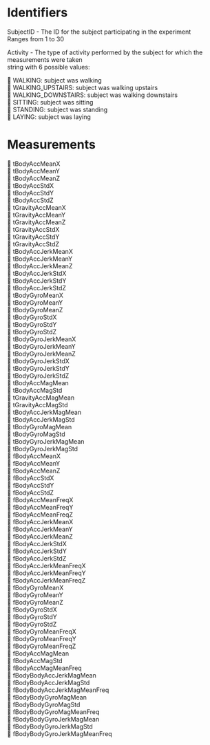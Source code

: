 # Identifiers
SubjectID - The ID for the subject participating in the experiment\
Ranges from 1 to 30

Activity - The type of activity performed by the subject for which the measurements were taken\
string with 6 possible values:

	WALKING: subject was walking\
	WALKING_UPSTAIRS: subject was walking upstairs\
	WALKING_DOWNSTAIRS: subject was walking downstairs\
	SITTING: subject was sitting\
	STANDING: subject was standing\
	LAYING: subject was laying





# Measurements

	tBodyAccMeanX\
	tBodyAccMeanY\
	tBodyAccMeanZ\
	tBodyAccStdX\
	tBodyAccStdY\
	tBodyAccStdZ\
	tGravityAccMeanX\
	tGravityAccMeanY\
	tGravityAccMeanZ\
	tGravityAccStdX\
	tGravityAccStdY\
	tGravityAccStdZ\
	tBodyAccJerkMeanX\
	tBodyAccJerkMeanY\
	tBodyAccJerkMeanZ\
	tBodyAccJerkStdX\
	tBodyAccJerkStdY\
	tBodyAccJerkStdZ\
	tBodyGyroMeanX\
	tBodyGyroMeanY\
	tBodyGyroMeanZ\
	tBodyGyroStdX\
	tBodyGyroStdY\
	tBodyGyroStdZ\
	tBodyGyroJerkMeanX\
	tBodyGyroJerkMeanY\
	tBodyGyroJerkMeanZ\
	tBodyGyroJerkStdX\
	tBodyGyroJerkStdY\
	tBodyGyroJerkStdZ\
	tBodyAccMagMean\
	tBodyAccMagStd\
	tGravityAccMagMean\
	tGravityAccMagStd\
	tBodyAccJerkMagMean\
	tBodyAccJerkMagStd\
	tBodyGyroMagMean\
	tBodyGyroMagStd\
	tBodyGyroJerkMagMean\
	tBodyGyroJerkMagStd\
	fBodyAccMeanX\
	fBodyAccMeanY\
	fBodyAccMeanZ\
	fBodyAccStdX\
	fBodyAccStdY\
	fBodyAccStdZ\
	fBodyAccMeanFreqX\
	fBodyAccMeanFreqY\
	fBodyAccMeanFreqZ\
	fBodyAccJerkMeanX\
	fBodyAccJerkMeanY\
	fBodyAccJerkMeanZ\
	fBodyAccJerkStdX\
	fBodyAccJerkStdY\
	fBodyAccJerkStdZ\
	fBodyAccJerkMeanFreqX\
	fBodyAccJerkMeanFreqY\
	fBodyAccJerkMeanFreqZ\
	fBodyGyroMeanX\
	fBodyGyroMeanY\
	fBodyGyroMeanZ\
	fBodyGyroStdX\
	fBodyGyroStdY\
	fBodyGyroStdZ\
	fBodyGyroMeanFreqX\
	fBodyGyroMeanFreqY\
	fBodyGyroMeanFreqZ\
	fBodyAccMagMean\
	fBodyAccMagStd\
	fBodyAccMagMeanFreq\
	fBodyBodyAccJerkMagMean\
	fBodyBodyAccJerkMagStd\
	fBodyBodyAccJerkMagMeanFreq\
	fBodyBodyGyroMagMean\
	fBodyBodyGyroMagStd\
	fBodyBodyGyroMagMeanFreq\
	fBodyBodyGyroJerkMagMean\
	fBodyBodyGyroJerkMagStd\
	fBodyBodyGyroJerkMagMeanFreq
